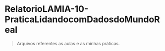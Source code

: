 # RelatorioLAMIA-10-PraticaLidandocomDadosdoMundoReal 

> Arquivos referentes as aulas e as minhas práticas.
